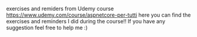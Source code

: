 exercises and remiders from Udemy course https://www.udemy.com/course/aspnetcore-per-tutti here you can find the exercises and reminders I did during the course!! If you have any suggestion feel free to help me :)